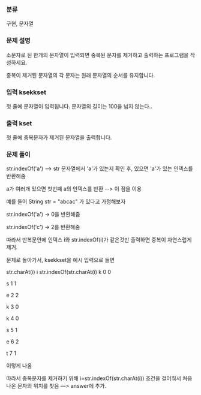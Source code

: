 ### 분류

구현, 문자열

### 문제 설명

<p>
소문자로 된 한개의 문자열이 입력되면 중복된 문자를 제거하고 출력하는 프로그램을 작성하세요.
</p>
<p>
중복이 제거된 문자열의 각 문자는 원래 문자열의 순서를 유지합니다.
</p>


### 입력 ksekkset


 <p>첫 줄에 문자열이 입력됩니다. 문자열의 길이는 100을 넘지 않는다..</p>

### 출력 kset

 <p> 첫 줄에 중복문자가 제거된 문자열을 출력합니다.</p>

### 문제 풀이
<p>str.indexOf('a') --> str 문자열에서 'a'가 있는지 확인 후, 있으면 'a'가 있는 인덱스를 반환해줌  </p>
<p>a가 여러개 있으면 첫번째 a의 인덱스를 반환 --> 이 점을 이용 </p>
<p>예를 들어 String str = "abcac" 가 있다고 가정해보자</p>
<p>str.indexOf('a') -> 0을 반환해줌 </p>
<p>str.indexOf('c') -> 2를 반환해줌 </p>
<p>따라서 반복문안에 인덱스 i와 str.indexOf(i)가 같은것만 출력하면 중복이 자연스럽게 제거.</p>
<p>
 문제로 돌아가서, ksekkset을 예시 입력으로 들면 

str.charAt(i)      i        str.indexOf(str.charAt(i)
k  0  0

s  1  1

e  2  2

k  3  0

k  4  0

s  5  1

e  6  2

t  7  1

이렇게 나옴

따라서 중복문자를 제거하기 위해 i=str.indexOf(str.charAt(i)) 조건을 걸어줘서 처음 나온 문자의 위치를 찾음  —> answer에 추가.
</p>
